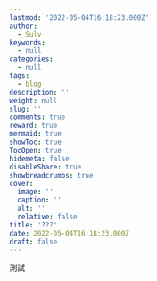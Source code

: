 ```yaml
---
lastmod: '2022-05-04T16:18:23.000Z'
author:
  - Sulv
keywords:
  - null
categories:
  - null
tags:
  - blog
description: ''
weight: null
slug: ''
comments: true
reward: true
mermaid: true
showToc: true
TocOpen: true
hidemeta: false
disableShare: true
showbreadcrumbs: true
cover:
  image: ''
  caption: ''
  alt: ''
  relative: false
title: '???'
date: 2022-05-04T16:18:23.000Z
draft: false
---
```


測試
